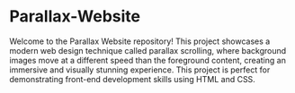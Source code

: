 # Parallax-Website
Welcome to the Parallax Website repository! This project showcases a modern web design technique called parallax scrolling, where background images move at a different speed than the foreground content, creating an immersive and visually stunning experience. This project is perfect for demonstrating front-end development skills using HTML and CSS.
